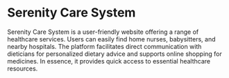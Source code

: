 # Serenity Care System
Serenity Care System is a user-friendly website offering a range of healthcare services. Users can easily find home nurses, babysitters, and nearby hospitals. The platform facilitates direct communication with dieticians for personalized dietary advice and supports online shopping for medicines. In essence, it provides quick access to essential healthcare resources.
